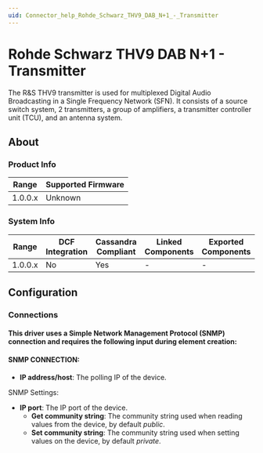 ```yaml
---
uid: Connector_help_Rohde_Schwarz_THV9_DAB_N+1_-_Transmitter
---
```


# Rohde Schwarz THV9 DAB N+1 - Transmitter

The R&S THV9 transmitter is used for multiplexed Digital Audio Broadcasting in a Single Frequency Network (SFN). It consists of a source switch system, 2 transmitters, a group of amplifiers, a transmitter controller unit (TCU), and an antenna system.

## About

### Product Info

| **Range** | **Supported Firmware** |
|-----------|------------------------|
| 1.0.0.x   | Unknown                |

### System Info

| **Range** | **DCF Integration** | **Cassandra Compliant** | **Linked Components** | **Exported Components** |
|-----------|---------------------|-------------------------|-----------------------|-------------------------|
| 1.0.0.x   | No                  | Yes                     | \-                    | \-                      |

## Configuration

### Connections

#### This driver uses a Simple Network Management Protocol (SNMP) connection and requires the following input during element creation:

#### SNMP CONNECTION:

- **IP address/host**: The polling IP of the device.

SNMP Settings:

- **IP port**: The IP port of the device.
  - **Get community string**: The community string used when reading values from the device, by default *public*.
  - **Set community string**: The community string used when setting values on the device, by default *private*.

